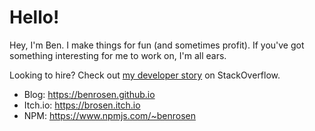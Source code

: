 # Hello!

Hey, I'm Ben. I make things for fun (and sometimes profit). If you've got something interesting for me to work on, I'm all ears.

Looking to hire? Check out [my developer story][0] on StackOverflow.

- Blog: https://benrosen.github.io
- Itch.io: https://brosen.itch.io
- NPM: https://www.npmjs.com/~benrosen

[0]: https://stackoverflow.com/story/hire-ben "thanks for hovering!"
